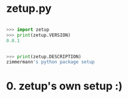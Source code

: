 
# zetup.py


```python

>>> import zetup
>>> print(zetup.VERSION)
0.0.1

```


```python

>>> print(zetup.DESCRIPTION)
zimmermann's python package setup

```

# 0. zetup's own setup :)
